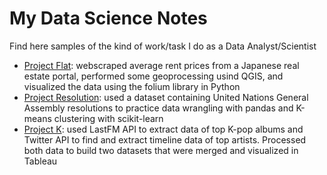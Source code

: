 # My Data Science Notes
Find here samples of the kind of work/task I do as a Data Analyst/Scientist

- [Project Flat](PJ_Flat): webscraped average rent prices from a Japanese real estate portal, performed some geoprocessing usind QGIS, and visualized the data using the folium library in Python   
- [Project Resolution](PJ_Resolution): used a dataset containing United Nations General Assembly resolutions to practice data wrangling with pandas and K-means clustering with scikit-learn
- [Project K](PJ_K): used LastFM API to extract data of top K-pop albums and Twitter API to find and extract timeline data of top artists. Processed both data to build two datasets that were merged and visualized in Tableau  
